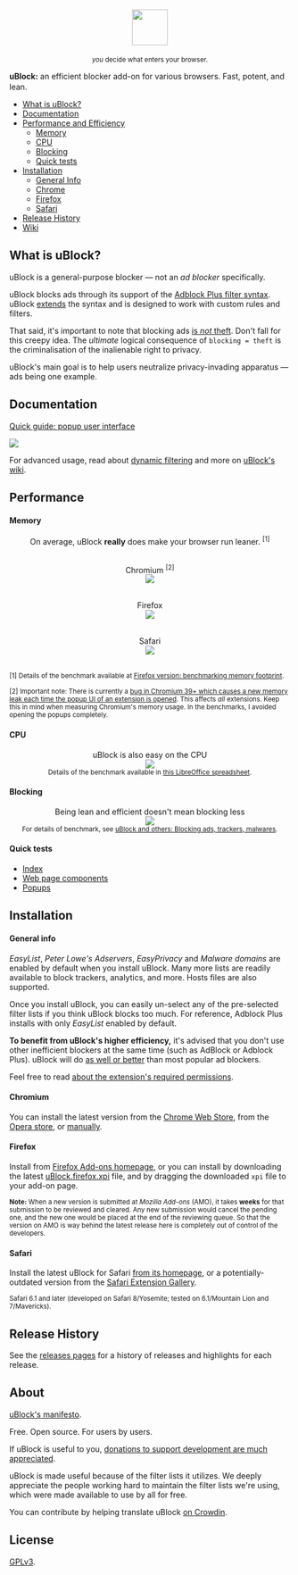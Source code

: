 <h1 align="center">
<a href = "https://chrismatic.io/ublock/">
<img  src="https://raw.githubusercontent.com/chrisaljoudi/uBlock/master/doc/img/icon64@2x.png"
      height="64"
      width="64">
</a>
</h1>
<p align="center">
<sup> <!-- Pronounciation -->
      <i>you</i> decide what enters your browser.
</sup>
</p>


**uBlock:** an efficient blocker add-on for various browsers. Fast, potent, and lean.&nbsp;&nbsp;[<img src="https://travis-ci.org/chrisaljoudi/uBlock.svg?branch=master" height="16">](https://travis-ci.org/chrisaljoudi/uBlock)

* [What is uBlock?](#what-is-ublock)
* [Documentation](#documentation)
* [Performance and Efficiency](#performance)
  * [Memory](#memory)
  * [CPU](#cpu)
  * [Blocking](#blocking)
  * [Quick tests](#quick-tests)
* [Installation](#installation)
  * [General Info](#general-info)
  * [Chrome](#chromium)
  * [Firefox](#firefox)
  * [Safari](#safari)
* [Release History](#release-history)
* [Wiki](https://github.com/chrisaljoudi/uBlock/wiki)

## What is uBlock?

uBlock is a general-purpose blocker — not an *ad blocker* specifically.

uBlock blocks ads through its support of the [Adblock Plus filter syntax](https://adblockplus.org/en/filters). uBlock [extends](https://github.com/chrisaljoudi/uBlock/wiki/Filter-syntax-extensions) the syntax and is designed to work with custom rules and filters.

That said, it's important to note that blocking ads [is *not* theft](https://twitter.com/LeaVerou/status/518154828166725632). Don't fall for this creepy idea. The _ultimate_ logical consequence of `blocking = theft` is the criminalisation of the inalienable right to privacy.

uBlock's main goal is to help users neutralize privacy-invading apparatus — ads being one example.

## Documentation

[Quick guide: popup user interface](https://github.com/chrisaljoudi/uBlock/wiki/Quick-guide:-popup-user-interface)

<a href="https://github.com/chrisaljoudi/uBlock/wiki/Quick-guide:-popup-user-interface"><img src="https://raw.githubusercontent.com/chrisaljoudi/uBlock/master/doc/img/popup-1.png" /></a>

For advanced usage, read about [dynamic filtering](https://github.com/chrisaljoudi/uBlock/wiki/Dynamic-filtering:-quick-guide) and more on [uBlock's wiki](https://github.com/chrisaljoudi/uBlock/wiki).

## Performance

#### Memory

<div align="center">
On average, uBlock <b>really</b> does make your browser run leaner. <sup>[1]</sup><br><br>

Chromium <sup>[2]</sup><br>
<img src="https://raw.githubusercontent.com/chrisaljoudi/uBlock/master/doc/benchmarks/mem-usage-overall-chart-20141224.png" /><br><br>

Firefox<br>
<img src="https://raw.githubusercontent.com/chrisaljoudi/uBlock/master/doc/benchmarks/mem-usage-overall-chart-20150205.png" /><br><br>

Safari<br>
<img src="https://raw.githubusercontent.com/chrisaljoudi/uBlock/master/doc/benchmarks/mem-usage-overall-chart-safari-20150205.png" /><br><br>

</div>

<sup>[1] Details of the benchmark available at <a href="https://github.com/chrisaljoudi/uBlock/wiki/Firefox-version:-benchmarking-memory-footprint">Firefox version: benchmarking memory footprint</a>.</sup><br>

<sup>[2] Important note: There is currently a [bug in Chromium 39+ which causes a new memory leak each time the popup UI of an extension is opened](https://code.google.com/p/chromium/issues/detail?id=441500). This affects <i>all</i> extensions. Keep this in mind when measuring Chromium's memory usage. In the benchmarks, I avoided opening the popups completely.</sup><br>

#### CPU

<p align="center">
uBlock is also easy on the CPU<br>
<img src="https://raw.githubusercontent.com/chrisaljoudi/uBlock/master/doc/benchmarks/cpu-usage-overall-chart-20141226.png" /><br>
<sup>Details of the benchmark available in <a href="https://github.com/chrisaljoudi/uBlock/blob/master/doc/benchmarks/cpu-usage-overall-20141226.ods">this LibreOffice spreadsheet</a>.</sup>
</p>

#### Blocking

<p align="center">
Being lean and efficient doesn't mean blocking less<br>
<img src="https://raw.githubusercontent.com/chrisaljoudi/uBlock/master/doc/benchmarks/privex-201502-16.png" /><br>
<sup>For details of benchmark, see 
<a href="https://github.com/chrisaljoudi/uBlock/wiki/uBlock-and-others%3A-Blocking-ads%2C-trackers%2C-malwares">uBlock and others: Blocking ads, trackers, malwares</a>.
</p>

#### Quick tests

- [Index](http://raymondhill.net/ublock/tests.html)
- [Web page components](http://raymondhill.net/ublock/tiles1.html)
- [Popups](http://raymondhill.net/ublock/popup.html)

## Installation

#### General info

_EasyList_, _Peter Lowe's Adservers_, _EasyPrivacy_ and _Malware domains_ are enabled by default when you install uBlock. Many more lists are readily available to block trackers, analytics, and more. Hosts files are also supported.

Once you install uBlock, you can easily un-select any of the pre-selected filter lists if you think uBlock blocks too much. For reference, Adblock Plus installs with only _EasyList_ enabled by default.

**To benefit from uBlock's higher efficiency,** it's advised that you don't use other inefficient blockers at the same time (such as AdBlock or Adblock Plus). uBlock will do [as well or better](#blocking) than most popular ad blockers.

Feel free to read [about the extension's required permissions](https://github.com/chrisaljoudi/uBlock/wiki/About-the-required-permissions).

#### Chromium

You can install the latest version from the [Chrome Web Store](https://chrome.google.com/webstore/detail/ublock/epcnnfbjfcgphgdmggkamkmgojdagdnn), from the [Opera store](https://addons.opera.com/en-gb/extensions/details/ublock/), or [manually](https://github.com/chrisaljoudi/uBlock/tree/master/dist#install).

#### Firefox

Install from [Firefox Add-ons homepage](https://addons.mozilla.org/en-US/firefox/addon/ublock/), or you can install by downloading the latest [uBlock.firefox.xpi](https://github.com/chrisaljoudi/uBlock/releases) file, and by dragging the downloaded `xpi` file to your add-on page.

<sup>**Note:** When a new version is submitted at _Mozilla Add-ons_ (AMO), it takes **weeks** for that submission to be reviewed and cleared. Any new submission would cancel the pending one, and the new one would be placed at the end of the reviewing queue. So that the version on AMO is way behind the latest release here is completely out of control of the developers.</sup>

#### Safari

Install the latest uBlock for Safari [from its homepage](https://chrismatic.io/ublock/), or a potentially-outdated version from the [Safari Extension Gallery](https://extensions.apple.com/details/?id=net.chrisaljoudi.uBlock-96G4BAKDQ9).

<sup>Safari 6.1 and later (developed on Safari 8/Yosemite; tested on 6.1/Mountain Lion and 7/Mavericks).</sup>

## Release History

See the [releases pages](https://github.com/chrisaljoudi/uBlock/releases) for a history of releases and highlights for each release.

## About

[uBlock's manifesto](MANIFESTO.md).

Free. Open source. For users by users.

If uBlock is useful to you, [donations to support development are much appreciated](https://chrismatic.io/ublock/).

uBlock is made useful because of the filter lists it utilizes. We deeply appreciate
the people working hard to maintain the filter lists we're using,
which were made available to use by all for free.

You can contribute by helping translate uBlock [on Crowdin](https://crowdin.net/project/ublock).

## License

[GPLv3](https://github.com/chrisaljoudi/uBlock/blob/master/LICENSE.txt).
